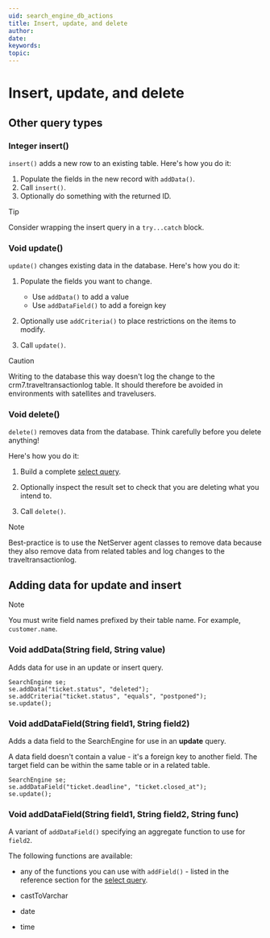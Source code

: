 ```yaml
---
uid: search_engine_db_actions
title: Insert, update, and delete
author:
date:
keywords:
topic:
---
```


# Insert, update, and delete

## Other query types

### Integer insert()

`insert()` adds a new row to an existing table. Here's how you do it:

1. Populate the fields in the new record with `addData()`.
2. Call `insert()`.
3. Optionally do something with the returned ID.

> [!TIP]
> Consider wrapping the insert query in a `try...catch` block.

### Void update()

`update()` changes existing data in the database. Here's how you do it:

1. Populate the fields you want to change.
   * Use `addData()` to add a value
   * Use `addDataField()`  to add a foreign key

2. Optionally use `addCriteria()` to place restrictions on the items to modify.

3. Call `update()`.

> [!CAUTION]
> Writing to the database this way doesn't log the change to the crm7.traveltransactionlog table. It should therefore be avoided in environments with satellites and travelusers.

### Void delete()

`delete()` removes data from the database. Think carefully before you delete anything!

Here's how you do it:

1. Build a complete [select query][1].

2. Optionally inspect the result set to check that you are deleting what you intend to.

3. Call `delete()`.

> [!NOTE]
> Best-practice is to use the NetServer agent classes to remove data because they also remove data from related tables and log changes to the traveltransactionlog.

## Adding data for update and insert

> [!NOTE]
> You must write field names prefixed by their table name. For example, `customer.name`.

### Void addData(String field, String value)

Adds data for use in an update or insert query.

```crmscript
SearchEngine se;
se.addData("ticket.status", "deleted");
se.addCriteria("ticket.status", "equals", "postponed");
se.update();
```

### Void addDataField(String field1, String field2)

Adds a data field to the SearchEngine for use in an **update** query.

A data field doesn't contain a value - it's a foreign key to another field. The target field can be within the same table or in a related table.

```crmscript
SearchEngine se;
se.addDataField("ticket.deadline", "ticket.closed_at");
se.update();
```

### Void addDataField(String field1, String field2, String func)

A variant of `addDataField()` specifying an aggregate function to use for `field2`.

The following functions are available:

* any of the functions you can use with `addField()` - listed in the reference section for the [select query][1].

* castToVarchar
* date
* time

<!-- Referenced links -->
[1]: ./se-select.md
